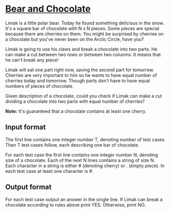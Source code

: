 # [Bear and Chocolate][link]

Limak is a little polar bear. Today he found something delicious in the snow. It's a square bar of chocolate with N x N pieces. Some pieces are special because there are cherries on them. You might be surprised by cherries on a chocolate but you've never been on the Arctic Circle, have you?

Limak is going to use his claws and break a chocolate into two parts. He can make a cut between two rows or between two columns. It means that he can't break any piece!

Limak will eat one part right now, saving the second part for tomorrow. Cherries are very important to him so he wants to have equal number of cherries today and tomorrow. Though parts don't have to have equal numbers of pieces of chocolate.

Given description of a chocolate, could you check if Limak can make a cut dividing a chocolate into two parts with equal number of cherries?

**Note:** It's guaranteed that a chocolate contains at least one cherry.

## Input format

The first line contains one integer number T, denoting number of test cases. Then T test cases follow, each describing one bar of chocolate.

For each test case the first line contains one integer number N, denoting size of a chocolate. Each of the next N lines contains a string of size N. Each character in a string is either # (denoting cherry) or . (empty piece). In each test case at least one character is #.

## Output format

For each test case output an answer in the single line. If Limak can break a chocolate according to rules above print YES. Otherwise, print NO.

[link]: https://www.hackerearth.com/practice/basic-programming/implementation/basics-of-implementation/practice-problems/algorithm/bear-and-chocolate/
